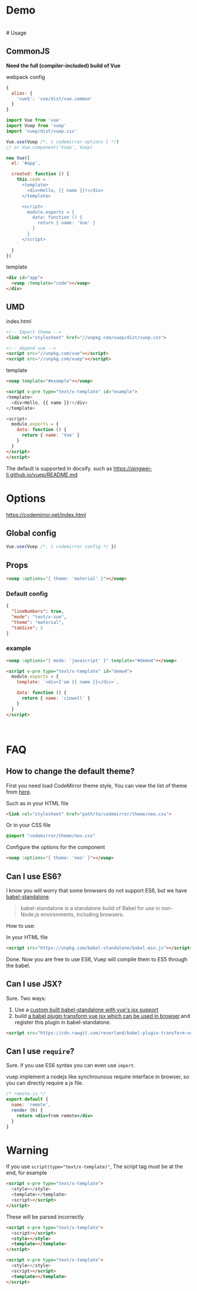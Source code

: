 # Demo
<vuep template="#demo1"></vuep>

<script v-pre type="text/x-template" id="demo1">
<style>
  .main {
    color: #2c3e50;
  }
  .text {
    color: #4fc08d;
  }
</style>

<template>
  <div class="main">
    <h2> Hello <span class="text">{{ name }}</span>!</h2>
    <h2>Features</h2>
    <ul>
      <li v-for="text in features">{{ text }}</li>
    </ul>
  </div>
</template>

<script>
  module.exports = {
    data () {
      return {
        name: 'Vuep',
        features: [
          'Vue component spec',
          'Scoped style',
          'UMD and CommonJS build'
        ]
      }
    }
  }
</script>
</script>


<br>
# Usage

## CommonJS
**Need the full (compiler-included) build of Vue**

webpack config
```javascript
{
  alias: {
    'vue$': 'vue/dist/vue.common'
  }
}
```

```javascript
import Vue from 'vue'
import Vuep from 'vuep'
import 'vuep/dist/vuep.css'

Vue.use(Vuep /*, { codemirror options } */)
// or Vue.component('Vuep', Vuep)

new Vue({
  el: '#app',

  created: function () {
    this.code = `
      <template>
        <div>Hello, {{ name }}!</div>
      </template>

      <script>
        module.exports = {
          data: function () {
            return { name: 'Vue' }
          }
        }
      </script>
    `
  }
})
```

template
```html
<div id="app">
  <vuep :template="code"></vuep>
</div>
```

## UMD

index.html
```html
<!-- Import theme -->
<link rel="stylesheet" href="//unpkg.com/vuep/dist/vuep.css">

<!-- depend vue -->
<script src="//unpkg.com/vue"></script>
<script src="//unpkg.com/vuep"></script>
```

template
```html
<vuep template="#example"></vuep>

<script v-pre type="text/x-template" id="example">
<template>
  <div>Hello, {{ name }}!</div>
</template>

<script>
  module.exports = {
    data: function () {
      return { name: 'Vue' }
    }
  }
</script>
</script>
```

The default is supported in docsify. such as https://qingwei-li.github.io/vuep/README.md

# Options

https://codemirror.net/index.html

## Global config
```javascript
Vue.use(Vuep /*, { codemirror config */ })
```

## Props

```html
<vuep :options="{ theme: 'material' }"></vuep>
```

### Default config
```json
{
  "lineNumbers": true,
  "mode": "text/x-vue",
  "theme": "material",
  "tabSize": 2
}
```

### example

```html
<vuep :options="{ mode: 'javascript' }" template="#demo4"></vuep>

<script v-pre type="text/x-template" id="demo4">
  module.exports = {
    template: `<div>I'am {{ name }}</div>`,

    data: function () {
      return { name: 'cinwell' }
    }
  }
</script>
```

<vuep :options="{ mode: 'javascript' }" template="#demo4"></vuep>

<script v-pre type="text/x-template" id="demo4">
  module.exports = {
    template: `<div>I'am {{ name }}</div>`,

    data: function () {
      return { name: 'cinwell' }
    }
  }
</script>

<br>

# FAQ
## How to change the default theme?

First you need load CodeMirror theme style, You can view the list of theme from [here](https://codemirror.net/demo/theme.html).

Such as in your HTML file
```html
<link rel="stylesheet" href="path/to/codemirror/theme/neo.css">
```

Or in your CSS file

```css
@import "codemirror/theme/neo.css"
```

Configure the options for the component

```html
<vuep :options="{ theme: 'neo' }"></vuep>
```

<vuep class="demo2" :options="{ theme: 'neo' }" template="#demo2"></vuep>

<script v-pre type="text/x-template" id="demo2">
<template>
  <div>Hello, {{ name }}!</div>
</template>

<script>
  module.exports = {
    data: function () {
      return { name: 'Vue' }
    }
  }
</script>
</script>

## Can I use ES6?

I know you will worry that some browsers do not support ES6, but we have [babel-standalone](https://www.npmjs.com/package/babel-standalone).

> babel-standalone is a standalone build of Babel for use in non-Node.js environments, including browsers.

How to use:

In your HTML file

```html
<script src="https://unpkg.com/babel-standalone/babel.min.js"></script>
```

Done. Now you are free to use ES6, Vuep will compile them to ES5 through the babel.


<vuep template="#demo3"></vuep>

<script v-pre type="text/x-template" id="demo3">
<template>
  <div>
    <button @click="count++">+</button>
    <span>{{ count }}</span>
    <button @click="count--">-</button>
  </div>
</template>

<script>
  export default {
    data() {
      return {
        count: 0
      }
    }
  }
</script>
</script>

## Can I use JSX?

Sure. Two ways:

1. Use a [custom built babel-standalone with vue's jsx support](https://github.com/reverland/babel-standalone)
2. build [a babel plugin transform vue jsx which can be used in browser](https://github.com/reverland/babel-plugin-transform-vue-jsx).and register this plugin in babel-standalone.

```html
<script src="https://cdn.rawgit.com/reverland/babel-plugin-transform-vue-jsx/4d36bff3/dist/babel-plugin-transform-vue-jsx.min.js"></script>
```

<vuep template="#demo5" :options="{ mode: 'jsx'}"></vuep>

<script v-pre type="text/x-template" id="demo5">
  module.exports = {
    data() {
      return {
        count: 0
      }
    },
    render (h) {
      return (
        <div style={{ color: 'red' }}> { this.count } </div>
      )
    }
  }
</script>

## Can I use `require`?

Sure. if you use ES6 syntax you can even use `import`.

vuep implement a nodejs like synchrounous require interface in browser, so you can directly require a js file.

```jsx
/* remote.js */
export default {
  name: 'remote',
  render (h) {
    return <div>from remote</div>
  }
}
```

<vuep template="#demo6" :options="{ mode: 'jsx'}"></vuep>

<script v-pre type="text/x-template" id="demo6">
module.exports = {
  template: '<div><remote></remote></div>',
  components: {
    remote: require('remote.js') // or require('https://qingwei-li.github.io/vuep/remote.js')
  },
  data () {
    return {
      name: 'Vuep',
    }
  }
}
</script>


# Warning

If you use `script(type="text/x-template)"`, The script tag must be at the end, for example

```html
<script v-pre type="text/x-template">
  <style></style>
  <template></template>
  <script></script>
</script>
```

These will be parsed incorrectly
```html
<script v-pre type="text/x-template">
  <script></script>
  <style></style>
  <template></template>
</script>
```

```html
<script v-pre type="text/x-template">
  <style></style>
  <script></script>
  <template></template>
</script>
```
